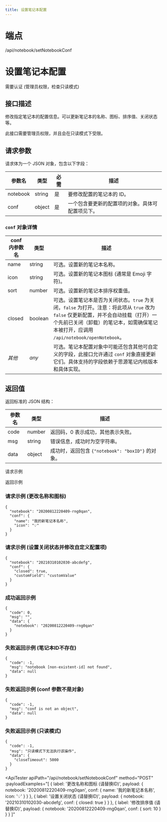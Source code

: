 ```yaml
---
title: 设置笔记本配置
---
```

# 端点

/api/notebook/setNotebookConf

# 设置笔记本配置

需要认证 (管理员权限，检查只读模式)

## 接口描述

修改指定笔记本的配置信息。可以更新笔记本的名称、图标、排序值、关闭状态等。

此接口需要管理员权限，并且会在只读模式下受限。

## 请求参数

请求体为一个 JSON 对象，包含以下字段：

| 参数名 | 类型 | 必需 | 描述 |
| --- | --- | --- | --- |
| notebook | string | 是 | 要修改配置的笔记本的 ID。 |
| conf | object | 是 | 一个包含要更新的配置项的对象。具体可配置项见下。 |

### `conf` 对象详情

| conf 内参数名 | 类型 | 描述 |
| --- | --- | --- |
| name | string | 可选。设置新的笔记本名称。 |
| icon | string | 可选。设置新的笔记本图标 (通常是 Emoji 字符)。 |
| sort | number | 可选。设置新的笔记本排序权重值。 |
| closed | boolean | 可选。设置笔记本是否为关闭状态。`true` 为关闭，`false` 为打开。注意：将此项从 `true` 改为 `false` 仅更新配置，并不会自动挂载（打开）一个先前已关闭（卸载）的笔记本，如需确保笔记本被打开，应调用 `/api/notebook/openNotebook`。 |
| _其他_ | _any_ | 可选。笔记本配置对象中可能还包含其他可自定义的字段，此接口允许通过 `conf` 对象直接更新它们。具体支持的字段依赖于思源笔记内核版本和具体实现。 |

## 返回值

返回标准的 JSON 结构：

| 参数名 | 类型 | 描述 |
| --- | --- | --- |
| code | number | 返回码，0 表示成功，其他表示失败。 |
| msg | string | 错误信息，成功时为空字符串。 |
| data | object | 成功时，返回包含 `{"notebook": "boxID"}` 的对象。 |

请求示例

返回示例

### 请求示例 (更改名称和图标)

```
{
  "notebook": "20200812220409-rng0qan",
  "conf": {
    "name": "我的新笔记本名称",
    "icon": "💡"
  }
}
```

### 请求示例 (设置关闭状态并修改自定义配置项)

```
{
  "notebook": "20210310102030-abcdefg",
  "conf": {
    "closed": true,
    "customField": "customValue" 
  }
}
```

### 成功返回示例

```
{
  "code": 0,
  "msg": "",
  "data": {
    "notebook": "20200812220409-rng0qan"
  }
}
```

### 失败返回示例 (笔记本ID不存在)

```
{
  "code": -1,
  "msg": "notebook [non-existent-id] not found",
  "data": null
}
```

### 失败返回示例 (conf 参数不是对象)

```
{
  "code": -1,
  "msg": "conf is not an object",
  "data": null
}
```

### 失败返回示例 (只读模式)

```
{
  "code": -1,
  "msg": "只读模式下无法执行该操作",
  "data": {
    "closeTimeout": 5000
  }
}
```
<script setup>
import ApiTester from '@theme/components/ApiTester.vue';
</script>
<ApiTester 
    apiPath="/api/notebook/setNotebookConf"
    method="POST"
    :payloadExamples="[
        {
            label: '更改名称和图标 (请替换ID)',
            payload: { 
                notebook: '20200812220409-rng0qan', 
                conf: { 
                    name: '我的新笔记本名称', 
                    icon: '💡' 
                }
            }
        },
        {
            label: '设置关闭状态 (请替换ID)',
            payload: { 
                notebook: '20210310102030-abcdefg', 
                conf: { 
                    closed: true 
                }
            }
        },
        {
            label: '修改排序值 (请替换ID)',
            payload: { 
                notebook: '20200812220409-rng0qan', 
                conf: { 
                    sort: 10 
                }
            }
        }
    ]"
>
<template v-slot:warning>
<div style="color: orange; border: 1px solid orange; padding: 10px; margin-top: 10px;">
    <strong>注意:</strong> 此操作需要提供一个实际存在的笔记本 ID。`conf` 对象中的具体可配置项可能随思源版本变化。在只读模式下此操作可能会失败。
</div>
</template>
</ApiTester>

